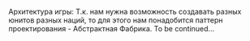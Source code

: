 Архитектура игры:
Т.к. нам нужна возможность создавать разных юнитов разных наций, то для этого нам понадобится паттерн проектирования - Абстрактная Фабрика. To be continued...

